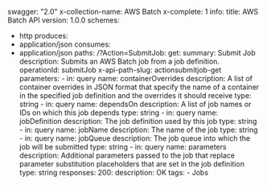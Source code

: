 swagger: "2.0"
x-collection-name: AWS Batch
x-complete: 1
info:
  title: AWS Batch API
  version: 1.0.0
schemes:
- http
produces:
- application/json
consumes:
- application/json
paths:
  /?Action=SubmitJob:
    get:
      summary: Submit Job
      description: Submits an AWS Batch job from a job definition.
      operationId: submitJob
      x-api-path-slug: actionsubmitjob-get
      parameters:
      - in: query
        name: containerOverrides
        description: A list of container overrides in JSON format that specify the
          name of a container in         the specified job definition and the overrides
          it should receive
        type: string
      - in: query
        name: dependsOn
        description: A list of job names or IDs on which this job depends
        type: string
      - in: query
        name: jobDefinition
        description: The job definition used by this job
        type: string
      - in: query
        name: jobName
        description: The name of the job
        type: string
      - in: query
        name: jobQueue
        description: The job queue into which the job will be submitted
        type: string
      - in: query
        name: parameters
        description: Additional parameters passed to the job that replace parameter
          substitution         placeholders that are set in the job definition
        type: string
      responses:
        200:
          description: OK
      tags:
      - Jobs